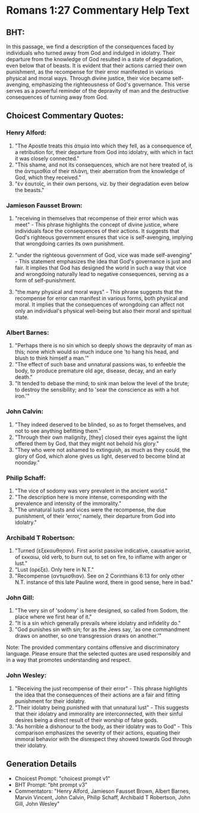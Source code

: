 # Romans 1:27 Commentary Help Text

## BHT:
In this passage, we find a description of the consequences faced by individuals who turned away from God and indulged in idolatry. Their departure from the knowledge of God resulted in a state of degradation, even below that of beasts. It is evident that their actions carried their own punishment, as the recompense for their error manifested in various physical and moral ways. Through divine justice, their vice became self-avenging, emphasizing the righteousness of God's governance. This verse serves as a powerful reminder of the depravity of man and the destructive consequences of turning away from God.

## Choicest Commentary Quotes:
### Henry Alford:
1. "The Apostle treats this ἀτιμία into which they fell, as a consequence of, a retribution for, their departure from God into idolatry, with which in fact it was closely connected."
2. "This shame, and not its consequences, which are not here treated of, is the ἀντιμισθία of their πλάνη, their aberration from the knowledge of God, which they received."
3. "ἐν ἑαυτοῖς, in their own persons, viz. by their degradation even below the beasts."

### Jamieson Fausset Brown:
1. "receiving in themselves that recompense of their error which was meet" - This phrase highlights the concept of divine justice, where individuals face the consequences of their actions. It suggests that God's righteous government ensures that vice is self-avenging, implying that wrongdoing carries its own punishment.

2. "under the righteous government of God, vice was made self-avenging" - This statement emphasizes the idea that God's governance is just and fair. It implies that God has designed the world in such a way that vice and wrongdoing naturally lead to negative consequences, serving as a form of self-punishment.

3. "the many physical and moral ways" - This phrase suggests that the recompense for error can manifest in various forms, both physical and moral. It implies that the consequences of wrongdoing can affect not only an individual's physical well-being but also their moral and spiritual state.

### Albert Barnes:
1. "Perhaps there is no sin which so deeply shows the depravity of man as this; none which would so much induce one 'to hang his head, and blush to think himself a man.'"
2. "The effect of such base and unnatural passions was, to enfeeble the body, to produce premature old age, disease, decay, and an early death."
3. "It tended to debase the mind; to sink man below the level of the brute; to destroy the sensibility; and to 'sear the conscience as with a hot iron.'"

### John Calvin:
1. "They indeed deserved to be blinded, so as to forget themselves, and not to see anything befitting them." 
2. "Through their own malignity, [they] closed their eyes against the light offered them by God, that they might not behold his glory." 
3. "They who were not ashamed to extinguish, as much as they could, the glory of God, which alone gives us light, deserved to become blind at noonday."

### Philip Schaff:
1. "The vice of sodomy was very prevalent in the ancient world."
2. "The description here is more intense, corresponding with the prevalence and intensity of the immorality."
3. "The unnatural lusts and vices were the recompense, the due punishment, of their 'error,' namely, their departure from God into idolatry."

### Archibald T Robertson:
1. "Turned (εξεκαυθησαν). First aorist passive indicative, causative aorist, of εκκαιω, old verb, to burn out, to set on fire, to inflame with anger or lust." 
2. "Lust (ορεξε). Only here in N.T." 
3. "Recompense (αντιμισθιαν). See on 2 Corinthians 6:13 for only other N.T. instance of this late Pauline word, there in good sense, here in bad."

### John Gill:
1. "The very sin of 'sodomy' is here designed, so called from Sodom, the place where we first hear of it."
2. "It is a sin which generally prevails where idolatry and infidelity do."
3. "God punishes sin with sin; for as the Jews say, 'as one commandment draws on another, so one transgression draws on another.'"

Note: The provided commentary contains offensive and discriminatory language. Please ensure that the selected quotes are used responsibly and in a way that promotes understanding and respect.

### John Wesley:
1. "Receiving the just recompense of their error" - This phrase highlights the idea that the consequences of their actions are a fair and fitting punishment for their idolatry.
2. "Their idolatry being punished with that unnatural lust" - This suggests that their idolatry and immorality are interconnected, with their sinful desires being a direct result of their worship of false gods.
3. "As horrible a dishonour to the body, as their idolatry was to God" - This comparison emphasizes the severity of their actions, equating their immoral behavior with the disrespect they showed towards God through their idolatry.


## Generation Details
- Choicest Prompt: "choicest prompt v1"
- BHT Prompt: "bht prompt v3"
- Commentators: "Henry Alford, Jamieson Fausset Brown, Albert Barnes, Marvin Vincent, John Calvin, Philip Schaff, Archibald T Robertson, John Gill, John Wesley"
